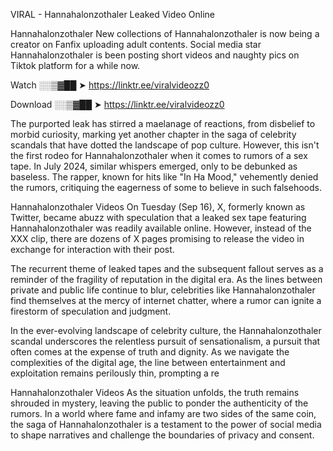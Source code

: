 VIRAL - Hannahalonzothaler Leaked Video Online

Hannahalonzothaler New collections of Hannahalonzothaler is now being a creator on Fanfix uploading adult contents. Social media star Hannahalonzothaler is been posting short videos and naughty pics on Tiktok platform for a while now.

Watch ░░▒▓██ ➤ https://linktr.ee/viralvideozz0

Download ░░▒▓██ ➤ https://linktr.ee/viralvideozz0

The purported leak has stirred a maelanage of reactions, from disbelief to morbid curiosity, marking yet another chapter in the saga of celebrity scandals that have dotted the landscape of pop culture. However, this isn't the first rodeo for Hannahalonzothaler when it comes to rumors of a sex tape. In July 2024, similar whispers emerged, only to be debunked as baseless. The rapper, known for hits like "In Ha Mood," vehemently denied the rumors, critiquing the eagerness of some to believe in such falsehoods.

Hannahalonzothaler Videos
On Tuesday (Sep 16), X, formerly known as Twitter, became abuzz with speculation that a leaked sex tape featuring Hannahalonzothaler was readily available online. However, instead of the XXX clip, there are dozens of X pages promising to release the video in exchange for interaction with their post.

The recurrent theme of leaked tapes and the subsequent fallout serves as a reminder of the fragility of reputation in the digital era. As the lines between private and public life continue to blur, celebrities like Hannahalonzothaler find themselves at the mercy of internet chatter, where a rumor can ignite a firestorm of speculation and judgment.

In the ever-evolving landscape of celebrity culture, the Hannahalonzothaler scandal underscores the relentless pursuit of sensationalism, a pursuit that often comes at the expense of truth and dignity. As we navigate the complexities of the digital age, the line between entertainment and exploitation remains perilously thin, prompting a re

Hannahalonzothaler Videos
As the situation unfolds, the truth remains shrouded in mystery, leaving the public to ponder the authenticity of the rumors. In a world where fame and infamy are two sides of the same coin, the saga of Hannahalonzothaler is a testament to the power of social media to shape narratives and challenge the boundaries of privacy and consent.